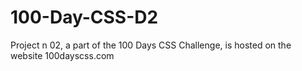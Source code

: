 # 100-Day-CSS-D2
Project n 02, a part of the 100 Days CSS Challenge, is hosted on the website 100dayscss.com
